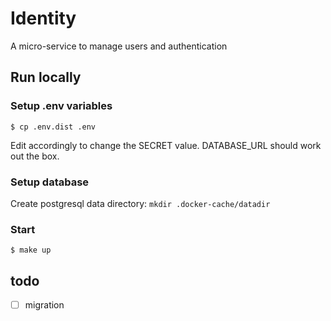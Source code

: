 # Identity

A micro-service to manage users and authentication

## Run locally

### Setup .env variables

```shell
$ cp .env.dist .env
```

Edit accordingly to change the SECRET value. DATABASE_URL should work out the box.

### Setup database

Create postgresql data directory: `mkdir .docker-cache/datadir`

### Start

```shell
$ make up
```

## todo
  - [ ] migration

